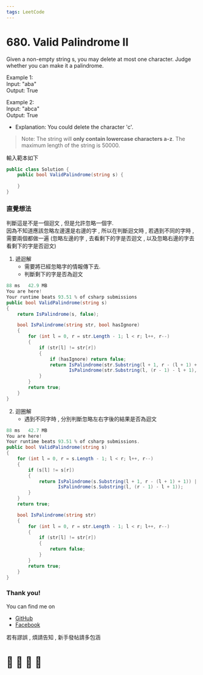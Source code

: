 ```yaml
---
tags: LeetCode
---
```


# 680. Valid Palindrome II
Given a non-empty string s, you may delete at most one character. Judge whether you can make it a palindrome.

Example 1:    
Input: "aba"    
Output: True    

Example 2:    
Input: "abca"    
Output: True    
- Explanation: You could delete the character 'c'.

> Note: 
> The string will **only contain lowercase characters a-z**. The  maximum length of the string is 50000.

輸入範本如下
```C#
public class Solution {
    public bool ValidPalindrome(string s) {
        
    }
}
```



### 直覺想法
判斷這是不是一個迴文 , 但是允許忽略一個字.    
因為不知道應該忽略左邊還是右邊的字 , 所以在判斷迴文時 , 若遇到不同的字時 , 需要兩個都做一遍 (忽略左邊的字 , 去看剩下的字是否迴文 , 以及忽略右邊的字去看剩下的字是否迴文)
1. 遞迴解
    - 需要將已經忽略字的情報傳下去.
    - 判斷剩下的字是否為迴文
```C#
88 ms	42.9 MB
You are here!
Your runtime beats 93.51 % of csharp submissions
public bool ValidPalindrome(string s)
{
    return IsPalindrome(s, false);

    bool IsPalindrome(string str, bool hasIgnore)
    {
        for (int l = 0, r = str.Length - 1; l < r; l++, r--)
        {
            if (str[l] != str[r])
            {
                if (hasIgnore) return false;
                return IsPalindrome(str.Substring(l + 1, r - (l + 1) + 1), true) || 
                       IsPalindrome(str.Substring(l, (r - 1) - l + 1), true);
            }
        }
        return true;
    }
}
```

2. 迴圈解
    - 遇到不同字時 , 分別判斷忽略左右字後的結果是否為迴文
```C#
88 ms	42.7 MB
You are here!
Your runtime beats 93.51 % of csharp submissions.
public bool ValidPalindrome(string s)
{
    for (int l = 0, r = s.Length - 1; l < r; l++, r--)
    {
        if (s[l] != s[r])
        {
            return IsPalindrome(s.Substring(l + 1, r - (l + 1) + 1)) || 
                   IsPalindrome(s.Substring(l, (r - 1) - l + 1));
        }
    }
    return true;

    bool IsPalindrome(string str)
    {
        for (int l = 0, r = str.Length - 1; l < r; l++, r--)
        {
            if (str[l] != str[r])
            {
                return false;
            }
        }
        return true;
    }
}
```








### Thank you! 

You can find me on

- [GitHub](https://github.com/s0920832252)
- [Facebook](https://www.facebook.com/fourtune.chen)

若有謬誤 , 煩請告知 , 新手發帖請多包涵

# :100: :muscle: :tada: :sheep: 
